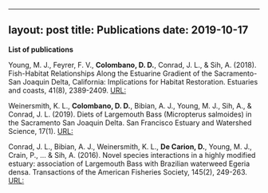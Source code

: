 ---
layout: post
title: Publications
date: 2019-10-17
--

**List of publications**

Young, M. J., Feyrer, F. V., **Colombano, D. D.**, Conrad, J. L., & Sih, A. (2018). Fish-Habitat Relationships Along the Estuarine Gradient of the Sacramento-San Joaquin Delta, California: Implications for Habitat Restoration. Estuaries and coasts, 41(8), 2389-2409. [URL:](https://link.springer.com/article/10.1007/s12237-018-0417-4)

Weinersmith, K. L., **Colombano, D. D.**, Bibian, A. J., Young, M. J., Sih, A., & Conrad, J. L. (2019). Diets of Largemouth Bass (Micropterus salmoides) in the Sacramento San Joaquin Delta. San Francisco Estuary and Watershed Science, 17(1). [URL:](https://escholarship.org/uc/item/9mn0v9qb)

Conrad, J. L., Bibian, A. J., Weinersmith, K. L., **De Carion, D.**, Young, M. J., Crain, P., ... & Sih, A. (2016). Novel species interactions in a highly modified estuary: association of Largemouth Bass with Brazilian waterweed Egeria densa. Transactions of the American Fisheries Society, 145(2), 249-263. [URL:](https://www.tandfonline.com/doi/full/10.1080/00028487.2015.1114521)
